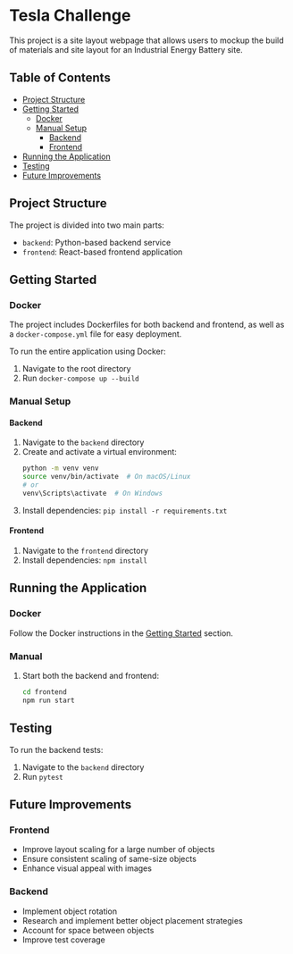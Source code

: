 # Tesla Challenge

This project is a site layout webpage that allows users to mockup the build of materials and site layout for an Industrial Energy Battery site.

## Table of Contents
- [Project Structure](#project-structure)
- [Getting Started](#getting-started)
  - [Docker](#docker)
  - [Manual Setup](#manual-setup)
    - [Backend](#backend)
    - [Frontend](#frontend)
- [Running the Application](#running-the-application)
- [Testing](#testing)
- [Future Improvements](#future-improvements)

## Project Structure

The project is divided into two main parts:
- `backend`: Python-based backend service
- `frontend`: React-based frontend application

## Getting Started

### Docker

The project includes Dockerfiles for both backend and frontend, as well as a `docker-compose.yml` file for easy deployment.

To run the entire application using Docker:
1. Navigate to the root directory
2. Run `docker-compose up --build`

### Manual Setup

#### Backend

1. Navigate to the `backend` directory
2. Create and activate a virtual environment:
   ```bash
   python -m venv venv
   source venv/bin/activate  # On macOS/Linux
   # or
   venv\Scripts\activate  # On Windows
   ```
3. Install dependencies: `pip install -r requirements.txt`

#### Frontend

1. Navigate to the `frontend` directory
2. Install dependencies: `npm install`

## Running the Application

### Docker
Follow the Docker instructions in the [Getting Started](#docker) section.

### Manual
1. Start both the backend and frontend:
   ```bash
   cd frontend
   npm run start
   ```

## Testing

To run the backend tests:
1. Navigate to the `backend` directory
2. Run `pytest`

## Future Improvements

### Frontend
- Improve layout scaling for a large number of objects
- Ensure consistent scaling of same-size objects
- Enhance visual appeal with images

### Backend
- Implement object rotation
- Research and implement better object placement strategies
- Account for space between objects
- Improve test coverage



